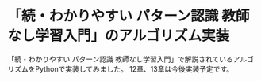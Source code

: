 # 「続・わかりやすい パターン認識 教師なし学習入門」のアルゴリズム実装
「続・わかりやすい パターン認識 教師なし学習入門」で解説されているアルゴリズムをPythonで実装してみました。
12章、13章は今後実装予定です。
